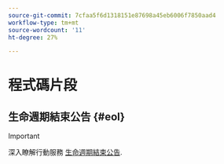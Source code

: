 ```yaml
---
source-git-commit: 7cfaa5f6d1318151e87698a45eb6006f7850aad4
workflow-type: tm+mt
source-wordcount: '11'
ht-degree: 27%

---
```

# 程式碼片段

## 生命週期結束公告 {#eol}

>[!IMPORTANT]
>
>深入瞭解行動服務 [生命週期結束公告](/help/using/eol.md).
